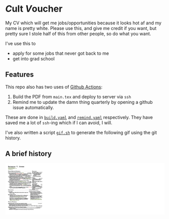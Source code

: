 # *C*ult *V*oucher

My CV which will get me jobs/opportunities because it looks hot af and my name is pretty white.
Please use this, and give me credit if you want, but pretty sure I stole half of this from other people, so do what you want.

I've use this to

- apply for some jobs that never got back to me
- get into grad school

## Features

This repo also has two uses of [Github Actions](https://github.com/features/actions):

1.  Build the PDF from `main.tex` and deploy to server via `ssh`
2.  Remind me to update the damn thing quarterly by opening a github issue automatically.

These are done in [`build.yaml`](./.github/workflows/build.yaml) and [`remind.yaml`](./.github/workflows/remind.yaml) respectively.
They have saved me a lot of `ssh`-ing which if I can avoid, I will.

I've also written a script [`gif.sh`](./gif.sh) to generate the following gif using the git history.

## A brief history

![an animated history of this CV](./anim.gif)
